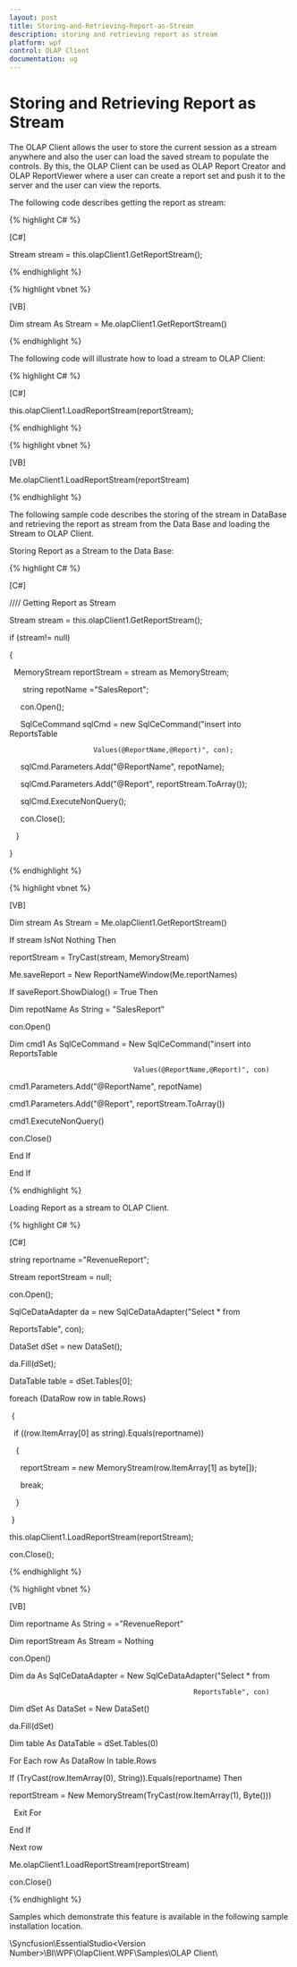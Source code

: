 ```yaml
---
layout: post
title: Storing-and-Retrieving-Report-as-Stream
description: storing and retrieving report as stream
platform: wpf
control: OLAP Client 
documentation: ug
---
```


# Storing and Retrieving Report as Stream

The OLAP Client allows the user to store the current session as a stream anywhere and also the user can load the saved stream to populate the controls. By this, the OLAP Client can be used as OLAP Report Creator and OLAP ReportViewer where a user can create a report set and push it to the server and the user can view the reports.

The following code describes getting the report as stream:

{% highlight C# %}   

[C#]


Stream stream = this.olapClient1.GetReportStream();


{% endhighlight %}


{% highlight vbnet %} 

[VB]


Dim stream As Stream = Me.olapClient1.GetReportStream()

{% endhighlight %} 



The following code will illustrate how to load a stream to OLAP Client: 

{% highlight C# %}  

 [C#]



this.olapClient1.LoadReportStream(reportStream);

{% endhighlight %}



{% highlight vbnet %} 

[VB]


Me.olapClient1.LoadReportStream(reportStream)

{% endhighlight %} 



The following sample code describes the storing of the stream in DataBase and retrieving the report as stream from the Data Base and loading the Stream to OLAP Client.

Storing Report as a Stream to the Data Base:

{% highlight C# %}  

 [C#]



//// Getting Report as Stream

Stream stream = this.olapClient1.GetReportStream();



if (stream!= null)

{

  MemoryStream reportStream = stream as MemoryStream;



      string repotName ="SalesReport";



     con.Open();

     SqlCeCommand sqlCmd = new SqlCeCommand("insert into ReportsTable

                         Values(@ReportName,@Report)", con);

     sqlCmd.Parameters.Add("@ReportName", repotName);

     sqlCmd.Parameters.Add("@Report", reportStream.ToArray());

     sqlCmd.ExecuteNonQuery();

     con.Close();

   }

}

{% endhighlight %}



{% highlight vbnet %} 

 [VB]



Dim stream As Stream = Me.olapClient1.GetReportStream()



If stream IsNot Nothing Then

reportStream = TryCast(stream, MemoryStream)

Me.saveReport = New ReportNameWindow(Me.reportNames)

If saveReport.ShowDialog() = True Then

Dim repotName As String = "SalesReport”



con.Open()

Dim cmd1 As SqlCeCommand = New SqlCeCommand("insert into ReportsTable

                                   Values(@ReportName,@Report)", con)

cmd1.Parameters.Add("@ReportName", repotName)

cmd1.Parameters.Add("@Report", reportStream.ToArray())

cmd1.ExecuteNonQuery()

con.Close()

End If

End If

{% endhighlight %}

Loading Report as a stream to OLAP Client. 

{% highlight C# %} 

[C#]



string reportname ="RevenueReport";

Stream reportStream = null;

con.Open();



SqlCeDataAdapter da = new SqlCeDataAdapter("Select * from 

ReportsTable", con);

DataSet dSet = new DataSet();

da.Fill(dSet);

DataTable table = dSet.Tables[0];



foreach (DataRow row in table.Rows)

 {

  if ((row.ItemArray[0] as string).Equals(reportname))

   {

     reportStream = new MemoryStream(row.ItemArray[1] as byte[]);

     break;

   }

 }

this.olapClient1.LoadReportStream(reportStream);

con.Close();


 {% endhighlight %} 


{% highlight vbnet %} 

[VB]



Dim reportname As String = ="RevenueReport"                    

Dim reportStream As Stream = Nothing

con.Open()



Dim da As SqlCeDataAdapter = New SqlCeDataAdapter("Select * from

                                                  ReportsTable", con)

Dim dSet As DataSet = New DataSet()

da.Fill(dSet)

Dim table As DataTable = dSet.Tables(0)



For Each row As DataRow In table.Rows

If (TryCast(row.ItemArray(0), String)).Equals(reportname) Then

  reportStream = New MemoryStream(TryCast(row.ItemArray(1), Byte()))

  Exit For

 End If

Next row

Me.olapClient1.LoadReportStream(reportStream)

con.Close()


{% endhighlight %} 




Samples which demonstrate this feature is available in the following sample installation location.

<Install Location>\Syncfusion\EssentialStudio\<Version Number>\BI\WPF\OlapClient.WPF\Samples\OLAP Client\

